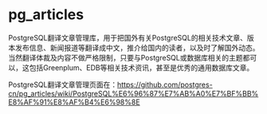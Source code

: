 # pg_articles
PostgreSQL翻译文章管理库，用于把国外有关PostgreSQL的相关技术文章、版本发布信息、新闻报道等翻译成中文，推介给国内的读者，以及时了解国外动态。当然翻译体裁及内容不做严格限制，只要与PostgreSQL或数据库相关的主题都可以，这包括Greenplum、EDB等相关技术资讯，甚至是优秀的通用数据库文章。

PostgreSQL翻译文章管理页面在：https://github.com/postgres-cn/pg_articles/wiki/PostgreSQL%E6%96%87%E7%AB%A0%E7%BF%BB%E8%AF%91%E8%AF%B4%E6%98%8E
